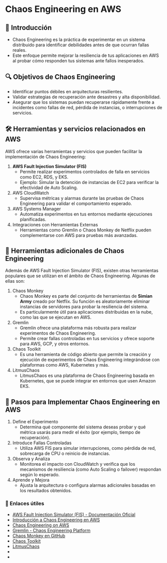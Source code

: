 # Chaos Engineering en AWS
## 🌟 Introducción
- Chaos Engineering es la práctica de experimentar en un sistema distribuido para identificar debilidades antes de que ocurran fallas reales. 
- Este enfoque permite mejorar la resiliencia de tus aplicaciones en AWS al probar cómo responden tus sistemas ante fallos inesperados.

## 🔍 Objetivos de Chaos Engineering
- Identificar puntos débiles en arquitecturas resilientes.
- Validar estrategias de recuperación ante desastres y alta disponibilidad.
- Asegurar que los sistemas puedan recuperarse rápidamente frente a incidentes como fallas de red, pérdida de instancias, o interrupciones de servicios.

## 🛠️ Herramientas y servicios relacionados en AWS
AWS ofrece varias herramientas y servicios que pueden facilitar la implementación de Chaos Engineering:
1. **AWS Fault Injection Simulator (FIS)**
    - Permite realizar experimentos controlados de falla en servicios como EC2, RDS, y EKS.
    - Ejemplo: Simular la detención de instancias de EC2 para verificar la efectividad de Auto Scaling.
2. AWS CloudWatch
    - Supervisa métricas y alarmas durante las pruebas de Chaos Engineering para validar el comportamiento esperado.
3. AWS Systems Manager
    - Automatiza experimentos en tus entornos mediante ejecuciones planificadas.
4. Integraciones con Herramientas Externas
    - Herramientas como Gremlin o Chaos Monkey de Netflix pueden complementarse con AWS para pruebas más avanzadas.

## 🧰 Herramientas adicionales de Chaos Engineering
Además de AWS Fault Injection Simulator (FIS), existen otras herramientas populares que se utilizan en el ámbito de Chaos Engineering. Algunas de ellas son:
1. Chaos Monkey
    - Chaos Monkey es parte del conjunto de herramientas de **Simian Army** creado por Netflix. Su función es aleatoriamente eliminar instancias de servidores para probar la resiliencia del sistema.
    - Es particularmente útil para aplicaciones distribuidas en la nube, como las que se ejecutan en AWS.
2. Gremlin
    - Gremlin ofrece una plataforma más robusta para realizar experimentos de Chaos Engineering. 
    - Permite crear fallas controladas en tus servicios y ofrece soporte para AWS, GCP, y otros entornos.
3. Chaos Toolkit
    - Es una herramienta de código abierto que permite la creación y ejecución de experimentos de Chaos Engineering integrándose con plataformas como AWS, Kubernetes y más.
4. LitmusChaos
    - LitmusChaos es una plataforma de Chaos Engineering basada en Kubernetes, que se puede integrar en entornos que usen Amazon EKS.

## 🚀 Pasos para Implementar Chaos Engineering en AWS
1. Define el Experimento
    - Determina qué componente del sistema deseas probar y qué métrica usarás para medir el éxito (por ejemplo, tiempo de recuperación).
2. Introduce Fallas Controladas
    - Utiliza AWS FIS para simular interrupciones, como pérdida de red, sobrecarga de CPU o reinicio de instancias.
3. Observa y Analiza
    - Monitorea el impacto con CloudWatch y verifica que los mecanismos de resiliencia (como Auto Scaling o failover) respondan según lo esperado.
4. Aprende y Mejora
    - Ajusta la arquitectura o configura alarmas adicionales basadas en los resultados obtenidos.

### 🔗 Enlaces útiles
- [AWS Fault Injection Simulator (FIS) - Documentación Oficial](https://aws.amazon.com/es/fis/)
- [Introducción a Chaos Engineering en AWS](https://aws.amazon.com/es/solutions/resilience/chaos-engineering/)
- [Chaos Engineering on AWS](https://aws.amazon.com/es/blogs/architecture/chaos-engineering-in-the-cloud/)
- [Gremlin - Chaos Engineering Platform](https://www.gremlin.com/)
- [Chaos Monkey en GitHub](https://github.com/Netflix/chaosmonkey)
- [Chaos Toolkit](https://chaostoolkit.org/)
- [LitmusChaos](https://litmuschaos.io/)
- []()
- []()